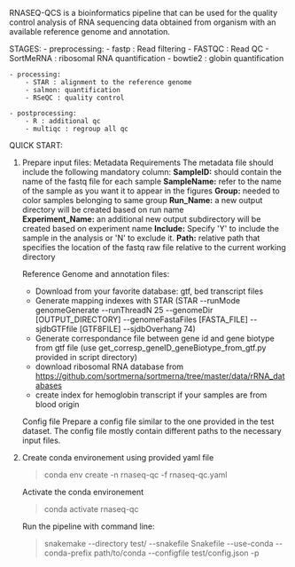 RNASEQ-QCS is a bioinformatics pipeline that can be used for the quality control analysis of RNA sequencing data obtained from organism with an available reference genome and annotation. 

STAGES:
    - preprocessing: 
        - fastp : Read filtering 
        - FASTQC : Read QC
        - SortMeRNA : ribosomal RNA quantification
        - bowtie2 : globin quantification

    - processing:
        - STAR : alignment to the reference genome 
        - salmon: quantification
        - RSeQC : quality control 

    - postprocessing:
        - R : additional qc
        - multiqc : regroup all qc


QUICK START:

1. Prepare input files:
    Metadata Requirements
        The metadata file should include the following mandatory column:
    **SampleID:** should contain the name of the fastq file for each sample
    **SampleName:** refer to the name of the sample as you want it to appear in the figures 
    **Group:** needed to color samples belonging to same group
    **Run_Name:** a new output directory will be created based on run name  
    **Experiment_Name:** an additional new output subdirectory will be created based on experiment name
    **Include:** Specify 'Y' to include the sample in the analysis or 'N' to exclude it.
    **Path:** relative path that specifies the location of the fastq raw file relative to the current working directory  

   Reference Genome and annotation files:
    - Download from your favorite database: gtf, bed transcript files
    - Generate mapping indexes with STAR (STAR   --runMode genomeGenerate   --runThreadN 25   --genomeDir [OUTPUT_DIRECTORY]   --genomeFastaFiles [FASTA_FILE] --sjdbGTFfile [GTF8FILE]   --sjdbOverhang 74)
    - Generate correspondance file between gene id and gene biotype from gtf file  (use get_corresp_geneID_geneBiotype_from_gtf.py provided in script directory)
    - download ribosomal RNA database from https://github.com/sortmerna/sortmerna/tree/master/data/rRNA_databases
    - create index for hemoglobin transcript if your samples are from blood origin

    Config file 
    Prepare a config file similar to the one provided in the test dataset. The config file  mostly contain different paths to the necessary input files. 


2. Create conda environement using provided yaml file 
    > conda env create -n rnaseq-qc -f rnaseq-qc.yaml

    Activate the conda environement
    > conda activate rnaseq-qc

    Run the pipeline with command line: 
    > snakemake --directory test/ --snakefile Snakefile --use-conda --conda-prefix path/to/conda --configfile test/config.json -p 


